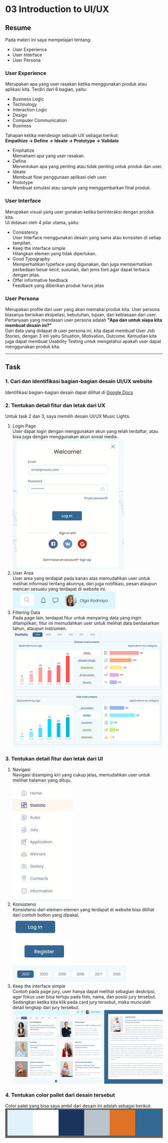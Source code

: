 # 03 Introduction to UI/UX

## Resume

Pada materi ini saya mempelajari tentang:

-   User Experience
-   User Interface
-   User Persona

### User Experience

Merupakan apa yang user rasakan ketika menggunakan produk atau aplikasi kita. Terdiri dari 6 bagian, yaitu:

-   Business Logic
-   Technology
-   Interaction Logic
-   Design
-   Computer Communication
-   Business

Tahapan ketika mendesign sebuah UX sebagai berikut:  
**Empathize → Define → Ideate → Prototype → Validate**

-   Emphatize  
    Memahami apa yang user rasakan.
-   Define  
    Menentukan apa yang penting atau tidak penting untuk produk dan user.
-   Ideate  
    Membuat flow penggunaan aplikasi oleh user.
-   Prototype  
    Membuat simulasi atau sample yang menggambarkan final produk.

### User Interface

Merupakan visual yang user gunakan ketika berinteraksi dengan produk kita.  
UI didasari oleh 4 pilar utama, yaitu:

-   Consistency  
    User Interface menggunakan desain yang sama atau konsisten di setiap tampilan.
-   Keep the interface simple  
    Hilangkan elemen yang tidak diperlukan.
-   Good Typography  
    Memperhatikan typeface yang digunakan, dan juga memperhatikan perbedaan besar kecil, susunan, dan jenis font agar dapat terbaca dengan jelas.
-   Offer informative feedback  
    Feedback yang diberikan produk harus jelas

### User Persona

Merupakan profile dari user yang akan memakai produk kita. User persona biasanya berisikan ekspetasi, kebutuhan, tujuan, dan kebiasaan dari user.  
Pertanyaan yang mendasari user persona adalah **"Apa dan untuk siapa kita membuat desain ini?"**  
Dari data yang didapat di user persona ini, kita dapat membuat User Job Stories, dengan 3 inti yaitu Situation, Motivation, Outcome. Kemudian kita juga dapat membuat Usability Testing untuk mengetahui apakah user dapat menggunakan produk kita.

---

## Task

### 1. Cari dan identifikasi bagian-bagian desain UI/UX website

Identifikasi bagian-bagian desain dapat dilihat di [Google Docs](https://docs.google.com/document/d/1kzVPFC1tEI0nfzzvtObfej9fc7ytvgYJY0DbBksejMY/edit?usp=sharing)

### 2. Tentukan detail fitur dan letak dari UX

Untuk task 2 dan 3, saya memilih desain UI/UX Music Lights.

1. Login Page  
   User dapat login dengan menggunakan akun yang telah terdaftar, atau bisa juga dengan menggunakan akun sosial media.  
   ![Navigasi](screenshots/UX-Login.png)
2. User Area  
   User area yang terdapat pada kanan atas memudahkan user untuk melihat informasi tentang akunnya, dan juga notifikasi, pesan ataupun mencari sesuatu yang terdapat di website ini.  
   ![User](screenshots/UX-User.png)
3. Filtering Data  
   Pada page lain, terdapat fitur untuk menyaring data yang ingin ditampilkan, fitur ini memudahkan user untuk melihat data berdasarkan tahun, ataupun instrumen.
   ![Filtering Data](screenshots/UX-Filter.png)

### 3. Tentukan detail fitur dan letak dari UI

1. Navigasi  
   Navigasi disamping kiri yang cukup jelas, memudahkan user untuk melihat halaman yang dituju.  
   ![Navigasi](screenshots/UI-Nav.png)
2. Konsistensi  
   Konsistensi dari elemen-elemen yang terdapat di website bisa dilihat dari contoh button yang dipakai.  
   ![Konsistensi1](screenshots/UI-Consistency1.png)  
   ![Konsistensi2](screenshots/UI-Consistency2.png)  
   ![Konsistensi3](screenshots/UI-Consistency3.png)
3. Keep the interface simple  
   Contoh pada page jury, user hanya dapat melihat sebagian deskripsi, agar fokus user bisa tertuju pada foto, nama, dan posisi jury tersebut.
   Sedangkan ketika kita klik pada card jury tersebut, maka munculah detail lengkap dari jury tersebut.
   ![Simple](screenshots/UI-Details.png)

### 4. Tentukan color pallet dari desain tersebut

Color palet yang bisa saya ambil dari desain ini adalah sebagai berikut:
![Color Pallet](screenshots/Color.png)

